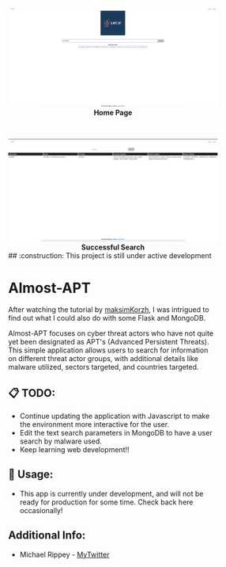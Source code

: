<figure>
<div align="center">
    <img src="https://github.com/mrippey/Almost-APT/blob/master/docs/main1.png" width="800px"/>
</div>
<figcaption align="center"><b>Home Page</b></figcaption>
</figure>
<br>
<figure>
<div align="center">
    <img src="https://github.com/mrippey/Almost-APT/blob/master/docs/main2.png" width="800px"/>
</div>
<figcaption align="center"><b>Successful Search</b></figcaption>
## :construction: This project is still under active development

# Almost-APT 

After watching the tutorial by [maksimKorzh](https://github.com/maksimKorzh/code-monkey-search), I was intrigued to find out
what I could also do with some Flask and MongoDB. 

Almost-APT focuses on cyber threat actors who have not quite yet been designated as APT's (Advanced Persistent Threats). This 
simple application allows users to search for information on different threat actor groups, with additional details like 
malware utilized, sectors targeted, and countries targeted. 

## :clipboard: TODO:
* Continue updating the application with Javascript to make the environment more interactive for the user.
* Edit the text search parameters in MongoDB to have a user search by malware used.
* Keep learning web development!!

## :nut_and_bolt: Usage:
* This app is currently under development, and will not be ready for production for some time. Check back here occasionally! 

## Additional Info:
* Michael Rippey - [MyTwitter](https://twitter.com/nahamike01)<br>
